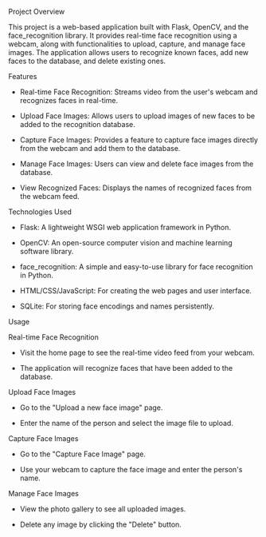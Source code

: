 Project Overview

This project is a web-based application built with Flask, OpenCV, and the face_recognition library. It provides real-time face recognition using a webcam, along with functionalities to upload, capture, and manage face images. The application allows users to recognize known faces, add new faces to the database, and delete existing ones.

Features

- Real-time Face Recognition: Streams video from the user's webcam and recognizes faces in real-time.

- Upload Face Images: Allows users to upload images of new faces to be added to the recognition database.

- Capture Face Images: Provides a feature to capture face images directly from the webcam and add them to the database.

- Manage Face Images: Users can view and delete face images from the database.

- View Recognized Faces: Displays the names of recognized faces from the webcam feed.

Technologies Used

- Flask: A lightweight WSGI web application framework in Python.

- OpenCV: An open-source computer vision and machine learning software library.

- face_recognition: A simple and easy-to-use library for face recognition in Python.

- HTML/CSS/JavaScript: For creating the web pages and user interface.

- SQLite: For storing face encodings and names persistently.


Usage

Real-time Face Recognition

- Visit the home page to see the real-time video feed from your webcam.

- The application will recognize faces that have been added to the database.

Upload Face Images

- Go to the "Upload a new face image" page.

- Enter the name of the person and select the image file to upload.

Capture Face Images

- Go to the "Capture Face Image" page.

- Use your webcam to capture the face image and enter the person's name.

Manage Face Images

- View the photo gallery to see all uploaded images.

- Delete any image by clicking the "Delete" button.



  

